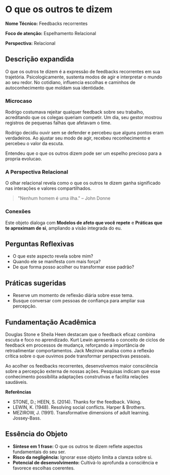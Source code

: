 # O que os outros te dizem

**Nome Técnico:** Feedbacks recorrentes

**Foco de atenção:** Espelhamento Relacional

**Perspectiva:** Relacional

## Descrição expandida
O que os outros te dizem é a expressão de feedbacks recorrentes em sua trajetória.
Psicologicamente, sustenta modos de agir e interpretar o mundo ao seu redor.
No cotidiano, influencia escolhas e caminhos de autoconhecimento que moldam sua identidade.
### Microcaso
Rodrigo costumava rejeitar qualquer feedback sobre seu trabalho, acreditando que os colegas queriam competir. Um dia, seu gestor mostrou registros de pequenas falhas que afetavam o time.

Rodrigo decidiu ouvir sem se defender e percebeu que alguns pontos eram verdadeiros. Ao ajustar seu modo de agir, recebeu reconhecimento e percebeu o valor da escuta.

Entendeu que o que os outros dizem pode ser um espelho precioso para a propria evolucao.

### A Perspectiva Relacional
O olhar relacional revela como o que os outros te dizem ganha significado nas interações e valores compartilhados.
> "Nenhum homem é uma ilha." – John Donne
### Conexões
Este objeto dialoga com **Modelos de afeto que você repete** e **Práticas que te aproximam de si**, ampliando a visão integrada do eu.

## Perguntas Reflexivas
- O que este aspecto revela sobre mim?
- Quando ele se manifesta com mais força?
- De que forma posso acolher ou transformar esse padrão?

## Práticas sugeridas
- Reserve um momento de reflexão diária sobre esse tema.
- Busque conversar com pessoas de confiança para ampliar sua percepção.

## Fundamentação Acadêmica

Douglas Stone e Sheila Heen destacam que o feedback eficaz combina escuta e foco no aprendizado. Kurt Lewin apresenta o conceito de ciclos de feedback em processos de mudança, reforçando a importância de retroalimentar comportamentos. Jack Mezirow analisa como a reflexão crítica sobre o que ouvimos pode transformar perspectivas pessoais.

Ao acolher os feedbacks recorrentes, desenvolvemos maior consciência sobre a percepção externa de nossas ações. Pesquisas indicam que esse conhecimento possibilita adaptações construtivas e facilita relações saudáveis.

**Referências**
- STONE, D.; HEEN, S. (2014). Thanks for the feedback. Viking.
- LEWIN, K. (1948). Resolving social conflicts. Harper & Brothers.
- MEZIROW, J. (1991). Transformative dimensions of adult learning. Jossey-Bass.

## Essência do Objeto
- **Síntese em 1 frase:** O que os outros te dizem reflete aspectos fundamentais do seu ser.
- **Risco da negligência:** Ignorar esse objeto limita a clareza sobre si.
- **Potencial de desenvolvimento:** Cultivá-lo aprofunda a consciência e favorece escolhas coerentes.
